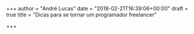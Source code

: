 +++
author = "André Lucas"
date = "2018-02-21T16:39:06+00:00"
draft = true
title = "Dicas para se tornar um programador freelancer"

+++
